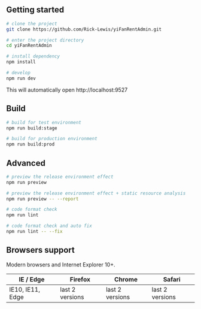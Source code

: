 ## Getting started

```bash
# clone the project
git clone https://github.com/Rick-Lewis/yiFanRentAdmin.git

# enter the project directory
cd yiFanRentAdmin

# install dependency
npm install

# develop
npm run dev
```

This will automatically open http://localhost:9527

## Build

```bash
# build for test environment
npm run build:stage

# build for production environment
npm run build:prod
```

## Advanced

```bash
# preview the release environment effect
npm run preview

# preview the release environment effect + static resource analysis
npm run preview -- --report

# code format check
npm run lint

# code format check and auto fix
npm run lint -- --fix
```

## Browsers support

Modern browsers and Internet Explorer 10+.

| IE / Edge | Firefox | Chrome | Safari |
| --------- | --------- | --------- | --------- |
| IE10, IE11, Edge| last 2 versions| last 2 versions| last 2 versions

